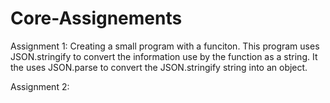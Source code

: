 # Core-Assignements

Assignment 1: Creating a small program with a funciton. This program uses JSON.stringify to convert the information use by the function as a string. It the uses JSON.parse to convert the JSON.stringify string into an object. 

Assignment 2:
